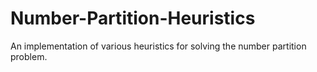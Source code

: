 # Number-Partition-Heuristics

An implementation of various heuristics for solving the number partition problem.
